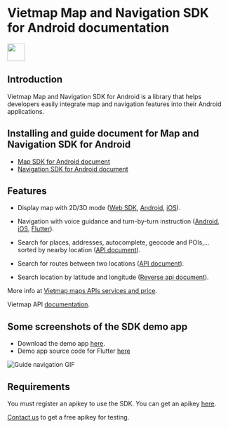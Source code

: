 
# Vietmap Map and Navigation SDK for Android documentation
[<img src="https://bizweb.dktcdn.net/100/415/690/themes/804206/assets/logo.png?1689561872933" height="40"/> </p>](https://vietmap.vn/maps-api)
## Introduction
Vietmap Map and Navigation SDK for Android is a library that helps developers easily integrate map and navigation features into their Android applications.
## Installing and guide document for Map and Navigation SDK for Android 
- [Map SDK for Android document](./README.mapview.md)
- [Navigation SDK for Android document](./README.navigation.md)
## Features

- Display map with 2D/3D mode ([Web SDK](https://maps.vietmap.vn/docs/map-api/tilemap/#url), [Android](./README.mapview.md), [iOS](https://maps.vietmap.vn/docs/sdk-mobile/sdk-ios/sdk-ios-ver2.0/)).

- Navigation with voice guidance and turn-by-turn instruction ([Android](./README.navigation.md), [iOS](https://maps.vietmap.vn/docs/sdk-mobile/sdk-ios/sdk-ios-ver2.0/), [Flutter](https://pub.dev/packages/vietmap_flutter_navigation)).

- Search for places, addresses, autocomplete, geocode and POIs,... sorted by nearby location ([API document](https://maps.vietmap.vn/docs/map-api/autocomplete-version/autocomplete-ver3.0/)).

- Search for routes between two locations ([API document](https://maps.vietmap.vn/docs/map-api/route/)).

- Search location by latitude and longitude ([Reverse api document](https://maps.vietmap.vn/docs/map-api/reverse-version/reverse-ver3.0/)).

More info at [Vietmap maps APIs services and price](https://vietmap.vn/maps-api).

Vietmap API [documentation](https://maps.vietmap.vn/docs/map-api/overview/).
## Some screenshots of the SDK demo app
- Download the demo app [here](https://vmnavigation.page.link/route).
- Demo app source code for Flutter [here](https://github.com/vietmap-company/flutter-navigation-example)


![Guide navigation GIF](https://github.com/vietmap-company/vietmap-android-navigation-example/blob/v2.0.0/screenshots/guide_sdk.gif?raw=true)

## Requirements
You must register an apikey to use the SDK. You can get an apikey [here](https://maps.vietmap.vn/).

[Contact us](mailto:maps-api.support@vietmap.vn) to get a free apikey for testing.